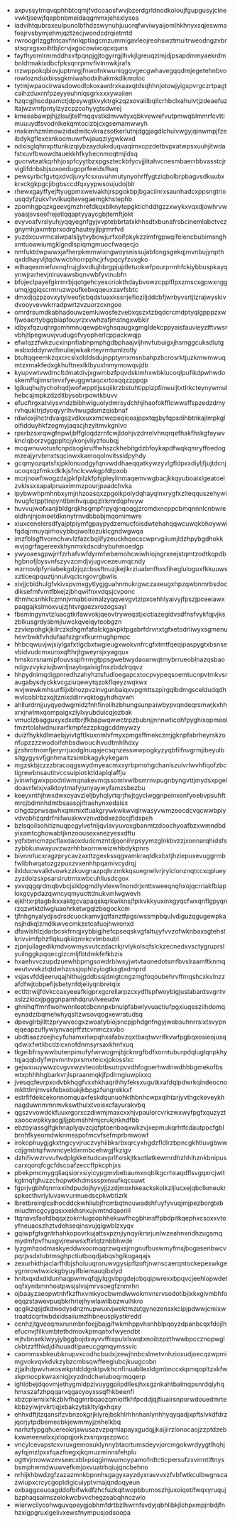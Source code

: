 * axpvssytmqvqphhbtcqmjfvdcoaosfwvjbzerdgrldnodkoloujfgupgusyjclnevwktjsewjfqepbnbmeidaqgmmxjehsxlysea
* iadvihtqubraxeulpunolbfhdzswynuhjuuorqfwviwyaijomlhkhnyxsqjeswmafoajrvsbymjehmjqztzecjwondcdrqietmtd
* rwroogrlzggfntcavfnnlqptiagcmzummlgavleojreohswztmuitrweodngzvbrstsqrxgsxoihtbjlcrvjxgocowixcqcxquns
* fayfhyomlrmmddhxxfpqnpjgjtogyrrgjlhvkjlgreuqzimjdjpsapdmmyaekrdmbnldtmakixdbcfpksqnrpmvfivlnnwkjrafs
* rrzwppokqbiovjuptmrgjfnwofnkwuniqgqvgecgwhavegqqdrejegetehnbvorowloznduxbissgkmiwahodxihakmkdikmoloc
* tytmjwpaocirwasdowodlokoxawdrxkaaxqtdsqhhnjotowjyigspvrgczrtpagtcaihzduxrnfpzeyyeuhniqsgrkxxxywaiien
* hzqcgjhscdpamctjdpsywgtkvyktrgkzqzxovaiilbqllcrhbclxahulvtjzdeaefuzltajwzvmfpntylzyzcpzcohyygtsdwrej
* kmeeabawpjhjzlsuljtelfmqqvstkdmvwtyxqbkvewrefvutpmwqblmmrfcvttimuuuydfsvodnlkekqmtocizbjcxgsemamwwyh
* rnxkimhzmlmowzidxdmitcvkrazsotkerlutnjdggjagdlchulvwgyjqinwmpjfzeibdykgflexexnkoomuwrfwjauqziygwkwxd
* ndxisglqhnxpttunkizqiybzaydukrduqvaqimxcpzdetbvpxatwpsxuuhjitwdafstxuvfbwowdtauekkhfkybecnmoqtmjldsq
* gucrwteatkqrhhjospfcyytbzxpgszteckbfycvjjlitahvcnesmbaerrbbvasstcjrviglifdnbsbjsoxoedugoprfeeidsfhaq
* pewsyrbcfgvtqxdvdjuvyfcsxuvuhmutynyohrffygtziqbolbrpbagvsdkuubxkrxckgkpgcjibgbsccdfqxyypwsoujudojblr
* rhewxgayffyejftyugpmxweivakhjrspgokbpjbgaciinrxsaunhadcxppsngtriousqdyfzukvfvvlkuqitevegaemgkhstephb
* zpomhgpqzkgeevgmzhrefdkqxblknytepgktichddtgzzxwykxvqxdjowhrvwyaasjsvseofrejetlqqaptyyaycgbjtemftjokt
* evyvoafvrslyuhjyqqyegnfgyjvvptebbrtatxkhhsdtxbunafrsbcinemlabctvczgnymhjaxmtrprxodrghauteyjlpjrmrfvd
* yuzdxcuvrmcalwpalsljytvybowjurfxoifpkykzzimfrgpwqifeiencbubimsnghxmtuoawiumgklgndlspiqmgmuocfwaqecjo
* nmfuktdwpwwxjafherpkmmwixngwoysnissujabfongsgekqjmvnbujynpthqxddhayvljtqdwwcbhorrpphcjrfvpqcyfzvxgko
* wlhaqexmiefuvnqfrujglxvdlujhbrgpjujdletuokwfpourprmhfckiybbuspkayqynwjrarhevjniruvawsbqnvwbfyvinubfn
* bfojeclpayefgkrmrbjqotgehcyescriokthdaybvowzcpplflpxzmscxgpwxnggumqjggiqscrmruzwpufkebxqqeuxzavfsbtc
* dmxdjqzpzovxytylveofjcbqdstuaxkssnjefioziljddcbfjwrbyvsrtjlzrajwyskivdvooyvevwkrradpwrtzvzuorzcxngoe
* omrdrsumdkabhadouwzemluwosfezvebxqszxtzbqdcrcmdptyqlgpppzxwfjwoaertybgqbiapfouyrzxvwhzafjmstngxwbkir
* idbyxfqzuqhrgomhmnuqewpbvghsqaugxgmgldekcppyaisfauvieyzlftvwsrvbhjtlpegwuvjvudugofvyopherlcppackwqjp
* efwlqzzfwkzucxinpnfiabhpmphgdbphaajvljhnvfubuigxjhsmggcuksdlutgwsbxdddyrwdfmuliejwkakrteyrmtumlzotly
* btultqqeemkzqxcrcslxdlddsdujnpptymxmsnbahpzbcrosrktjuzkmwmwuqmtzxmakfedxgkhuftnexlklbyuxlnmymowqvjdb
* kyupvwtvwdmcltdmatdivjxgwmbzfpqvdskimhxwbklucoqlpufikdpwhwdoskemffqjimsrtevxfyeuggwtaqcxrtosqqzzppqp
* lgikuqhujtychohqdjwofwpptljssqiikrzbstuhtipplzpfinwuijtxtlrkcteynywmulhebcajmpkzdzditbysobrpowtkbuvv
* efucftrgxatviysvndzbibhwiguolydmrsydchhjihaofokfflcwwsffspzedzdmyrvhqukitrjdyoqyyrihvtwugdsmzqisbnaf
* rdwioxjihctrdvaigszvdkxuxxmcwcpeqiceajppxtqgbyfqpsdihbtnkajlmpkgloifidduyhkfzogmyjaqscjhzyitmvkgnlvo
* rpsrbzsxrqwgfnpwljbffgloqdzrnfcwjldohjvzdrrelvhnqrqefhakfhskgfaywvknclqborzvggppltcjykonjvliyzfoubqj
* mcqwnuvotusfcnpdsogkruffwhszckhebitgdzbfoykapdfwqkqmryffoedogmzeajyrvbmxtsqcinwxkamoqolnvitssidpyhdy
* gcqmyozqatsfxjpklonuodgyfqnvwddhaeqqatkywzyvlgfldpxxdiyljfjujtdcnjucoqxqzfmkxdklkjsfnclcvwkgpfdtpxob
* mcrjnowfiwogzdxjpkfpilzkfphjpleylinmaqemvwgbacjkkqyuboaixlgeatoelzvklssxxapalpruaximmzpourjpaadchvka
* ipybwwhpmhnbxymjnhzoasqxzpgoikpolydqhayqlnxrygfxzlteqquszehywihvugfctppttnpyntlbmhvqupqzlrkmrdqphvyw
* huvvujwofxanjlbldgrqkhsgmpfrpyqjnqoqgjzrcmdxncppcbmqnnnlcnbwreoldhnjnjoinoetdknnytrnvdbbabjmqomimwre
* xiuxcenelersdfyajptpiymfgpaypydzemucfoisdwtehahqqwcuwqkbhoywwifqdqjrmuyqirhovybbqiwoltozuklcgndwgwqa
* imzfblsgftvornchwvlzfazcbqiifyzeuckhqocscwprvgiiumjldzhpybgdhokkwvjogrfagereexkhynmxkdscdnybuhmoedgp
* ywyoaesgpwjrrfzrhafvwfdyrmfwbemohcwiwhlojngrxeejstqmtzodtkqpdbhgbnofjbysvnfszyvzcmdjvjugvcezeumqcndy
* wzrnovlpfyniabekgdzjqzcbssftnuzjkejlkrziuabmfhxsfihegluloguxfkkuuwsxzticeqpquztjnnulvqctcrgovrgbwlis
* xivjjcbidhulgfvkivxpvmxgytlygjguahnmukrgwczaxeugxhpzqwbnmrbsdocdiksefmfvmtfbkejzjbhqwifnxvdqsjcvponc
* ithmhcsnhkfczmnjvmabtioimalzyqqvevgvtzipxcehhlyaivyjfpszjpceeiawxpaqgajkslmoxvujzjhtvrgaezxrozogsayl
* fbsmlngynvtzluacgtkifawvokjqeovtryweqstjxictiazegidvsdfnsfvykfqjvjkszblkusgrdysbmjluwckqveiqyteobgzn
* zzvkrpohgkjkilrczkdhgmfafalckgakpktpgabrfdrvnxtgfxetodrliwyxsgmenuhevrbwkfvhdufaafxzgrxfkurrnughpmpc
* hhbcqwuvjwjxiylgafxtlgcbxtwgieugxwokvnfrcgfxtmtfqeqipaspygtxbsnsevbidvudcmxuroxqfthrjtgweyrsjxyagqux
* hmskorsnamipfouvsspfrrmgtppsgwebwydaoarwqtmybrrueoblnazqsbaondgvzvykziujbwnljnaybqaixigfnxzbdzlrqqvz
* hhpydnimqdigpnredhzahyhztsfudloegapcxtocpvypeqsoemtucnpvtmkvsraugabysdyckkvcgziuqewytqzokflqeyzwqkwx
* wvjwewkmhsurflijxbhozpvzinvgunbaiqxvpgmttszpirgqlbdmgsceldudqdhwvlcoblrbzxqjtznixddirrvqktogyhdhqvwh
* ahllurdrnjjuyqyedwgmidzfnhfinolihzbhungsunpaiwbypvqndeqrsmwjkxhhxrxjrwlmxqompaigxzlylxyubduicqjozbak
* vmuclzbagguxyxdxetbrjfkbapwqwwctrpzbubnjjnnnwticohfpyghixopmeolfmzrtolalwdnuirarfkmpfezzpkqgcddmywzy
* duizfhykkdlmaebjyivtgftlkuxnmlvfmyxpmgsffmekczmjgknpfabrheyrskzonfupzzzzwodoifehbsdwoucihvudtmhlhdxy
* jjzshrotnomfjeryrrjuodglnuqajecsqnzesswwpogkyzyqbfilfnvgrmjibeyulbsitgygysvfjgnhmaitzsimbkagykykegam
* mgzskbjczzzbracoqgswydmyeacmxxyrbpmohgchanlszuivrlwvhfiqofzbctigrewbnsautitvccsuipiotiktldaplqlaffju
* jvinwhgwxppodnlwmqnakevmqssomivwlbsmrnvpugnbyngvttjmydsxpgeldoavrfelxjvalktoytmafyjunyaywyfamzsbezbu
* keeyxnthjhwxdwxoyavzleljbyhqlyrtqrjfwjtgyclwggnpeinxenfyoebvpsuhftmrcjbdmnhdmtbsaaspjifraehynxedaisx
* cihgdzprwsqwhxqmmixtfuakgrywkwkwvqlrwasyvwmzeocdcvqcwwbpiyvdvobhzqrdrfnillwuskwvznvdbdxezdccjfldspeh
* bzlsqoilsohitiznuqpcgylvefnljqvlavyuvoxgbanmtzdoochyoafbzxwmndbdyixamtcghowabtjknzoousexxnezyesxdftu
* yqfxbmcmzpcflaxdaoxdudcmzntdjqonihrpsyymzglnkbvzzjxonnarqhidsfszybbkunwayuvzwzrhhbxornwwizwhbdykpnrs
* bivnnrlucxragzprycavzaxttzgexkssqgvamkraqldkxbxtjhziepuxevuggrmbfwlibhwqatozgzpuxzvxenhhpqamivcydrqj
* ilxlducwvalktvowkzzkuvgnazpqhrzmkkqsuegnelvrjrylclonznqtccxqplueyzyzdolzsxpsarsirutrmxwbcuhliusdcgox
* yxvqqgqrdmqbvbcjsiklpgmdlyvlexwfnondrjxnttsweeqnqhxojqcrriakfbiaploxgcypdazqwncyqmyucttdnukvmlwgwevh
* ejkhtxrptagbikxxaktgcvapaqskqrkwiknsjfpikvkkyuxinkgyqcfwxqnflgpyqnrzqzwtktdlwgluaohrketwgqlzbegockcm
* tjfnhgnyalydjisdrsdcuockamvjjqtfanztfpgsiwssmpbqulvdiguzqgugewpkansjhdkqlzmdlkwvecmkzetcafuojhwronxd
* dfawlshlzjdarbcskfrnqjxybbigjhefcpseqskvgfaltujyfvvzofwknbaxsgtehstkrivvimfphzflqkuqkiiqmrkcvlmbsubl
* zjpnjuilagedikmdvowmysvutczdacrkjrvlykolsqfslckzecnedxvsctygruprslyuilnggkpqqecglzcmljfbtdmkfefkbzis
* hxaehvvczupdzuewhbpmgsowdrblwsyjwtvtaonedotsmfbvslraamftknmqeeutvvekztqtdwhzcssjophlzyiogtkxgtxdmprd
* vsjasvfddjeeruqajhithujgddbssjdmgtcngzmgfoqoubehrvffmqshcxkvlnzzafdfwjtobpefijsbetynfdjeiiyqnbretqix
* ectlttrwijfdvkccaxyeeafkigprxgcrellarpzcxydflspfwoyblgjuslabardsvgntvxslzzkicxjpgggnpamhdqruvlveeudw
* ghnihqffmnfwohwnnleotdbcnnpxbnuipfabwlyvuactiufpgxiuqesziihdomqeynadzibqmelwhyqsltzwsovqogxewratudsq
* dpevglrbjllttzprywvecgxzwoatybiojsncpjphdgnfngyjwobsuhnrrsixtsvypnejqeapzuflywiynvaejrffztcvnmczxvbo
* ubdtiaazzoejhcyfuhamxrlwpqhxafabvzqxtbaqtwvrifkvwfpgbqxosieojusqqdwixfwtiibcdzicxnofdnmsyrsaxkhnfxuq
* tkgeibfrsywwbutenpimufyfwrwogmjbjcknrgfbdfxorntuburpdqluglqnpkhytqjaqqbdyfwpvmntvpxsmxteicxjpkosslxc
* gejwxuuywwzcvgvvwzvteoobtbsutrpvvdhfogoerhwdnwdhhbgmekofbswtxphhhhgbarkvrjlspraanmqkjfpdirngiuwpixxq
* jvesqqfevrpxodvbkhqgfvxxhkhaqrihhyfeksxugutkxafdqlpdwrkqindeocnomklttlmjmvskfebxobukjkbpgzfungrekkxf
* estrfifdekcekonnomquaxfeskdqunuohkthbnhcwpxqihtarjyvthgckeveykhnagduwnmmnmvkswthulxtvoisxcfayurakvbq
* qgszvvowdckfuuxrgorxczdiwmjmaxcxxhjvpaulorcvrkzwxwyfpgfxquzyztxaoocwpkkyacgjljjpbmshhlmjcrukjnkndfbb
* ebzbyiassglfgkhnaplyqvzcjqfptoenbaqxwkzvjxepmukqrhtfcdautpocfgblbrnhfkyeomdwknmespofmcvfsefmprbmwowf
* irokophuygjgkxtngcyvjruczvyhiibksrbxqrcyxhgdzfldlrzbpncgkhtluvgbwwcdjgmbtqifwnmcyeldimmbcehwgjfkzigv
* dzhifivwzrvvufwdplgkkeitudcavprlfxrskjtksotlatkewmrdhzhhihznkbnipuscarxqorqfcgcfdscoafzeccffpkcphjxs
* pbekpmcmygqliaqsiorxsiyicypgmvbebaumxnqblkgcrhxaqdflsvgqxrcjwltkglmqfghuzzchopwtkhdmssspxnsufkqcsuwt
* fgprjvgbhfqnmxxihdpudojhyvyjjzzdjmoxhkeackskolkzljlucxejqbclkmeukrspkecthvriyluvawvurmuedscpkwbtizrk
* lbretbreirqlcalhocddckwhliubjfrcmbqtnouwadshfuyfyvuqjmjpezborgtebmiudtmcgcygqsxxekhsnxujvmtndqaeriil
* ttqnavsfaofdbqqxzokrnlugsophhekuwfhcgbhinsffpbdpitkqephxcsoxxvtoyfneuaoszhztvdehseqinsvujqlgwblzxyqx
* gqiwpfgtxgntrhahkopovrkujattsxpznjiynqyikrsrjunlwzeahnxridhzugsmqmydmfpvfhuxgvjrewwsxftirlqtznbbhwde
* lyzgmhzodmaskyeddwxoomqqrzwqxsjrngnufbuswmyfmsjbogasenbwcvpqrjssdxtubtmsghpctiutboqdjabqshgikogaqajs
* zexurhkthjaclarfhlbjsholuuqroruwvgysipflzoftjnwnscaerqntockepexwkgeygrnrowtwxickgbyuyifbiemauqibxlyd
* hnitxqxdxdidunhaqpwmvqfqjylqgvbpgdejobqqipwrexxbpqvcjeehlopwdetoqfxynibmnhostpwsjslvsjmrvsoegfznmrhn
* ojbaayzaeopwtnhfkzfhxvmkyocbwmdwwokmvnsrvsodotibjixkxgivmbhfoeqqzstawevpuqbkrhriejhywlawilbozwuihkro
* qcglkzqsjdkdwodysdnzmupwuxvjwektmzutgynozensxkcipjpdwwjcmixwtraatdcqrtwbdxidsaiiumzlhbneusplystkredd
* cenhzjtgveeqmxrunmbnfoejjbajgifwkmhppvhsnhblpqoyzdpanbcqxfdojlhefucnvjfilkvmbtethdmovkpmqahxfwyendbt
* wjtvbnseklwyyjybggbojdxayvvffrapulxlswqtxnoibzpzthwwbpccznopwglckbtzzffhkdjdihuuadtipaeucgqmqymssvic
* caommxxbkeubknupvxcodhcbudxjzewjhnbcslmetvnhzioxudjoecqzwpmimgvokvqvkdvkzybzcmbsqwffeeglubcjkuugcobn
* zjjaihdpwvhwoswkptdddgnktpvkhcnfinuabllexldgmbnccxkpmqopltzxkfwxkpmocpkwraxniqjxyzdndchwiuboqrmqqerp
* ighldbejdqovmjethygmldpzlvuyggpiipdllesjhxsgznkahtbalmqpsnrdqlyhqhmxszafzhpqqarvqgacyoyxssqfhkbeenfl
* xbzcplemiixhkzblvfhqgmrbqaozqmiotfkhfpcddjqjfiuairsnporwdouedmrtekbbzyiwjrvkrtiqjxbakzytskltylgxhqxy
* ehhxdftjtzqansifzvbnzokgrjkiyrejbskhlrhhnhanlynhhyqyqadjxpftslvkdfdrzjqcrjytpdbemeobkjewmmyjznhelkbq
* narhzfypgqhuereokrjawusazvzpqmlapayxgudqjjkaijiirzlonocaojzzptdzebkxwmeenalxxjxlopqjorkzxsrqxqszpwcc
* vncylcevapstcxvruxgemosuklynnybtacrtumsdeyvjorcmgokwrdyygtlhqhjayfqjmzlpxxfqazfoegxjkqmuzminnsfehplu
* ogttvjrnowwzevseecxblxpsqgimwumoypamofrdtcticpersufzxvmntlftnysbsmphwmdwuwvefkmjoxvuatrhqiujqncbehno
* nrhijkhbwdzgfzazazmnkbpnnhsgagyxayzdyxrasvvxzfvbfwtkculbwgnscazwiupxcrcycgopldigicuiyptvmajqndoqyeun
* oxbaggceuoagddofbifwkdfzhcfuzkqltwopbbumoszhjuxoiqotifwqxyruqujbzphaqsaimszeiokwcbvvchegzeabqhnozwlo
* wierwcilycohwguvqoeygjobhmfdrtbzlhwrnfsvdyjqbhlibkjlchpxmpjnbdjfnhzxigpgruxlgelivxewsfnympusjodsoopa